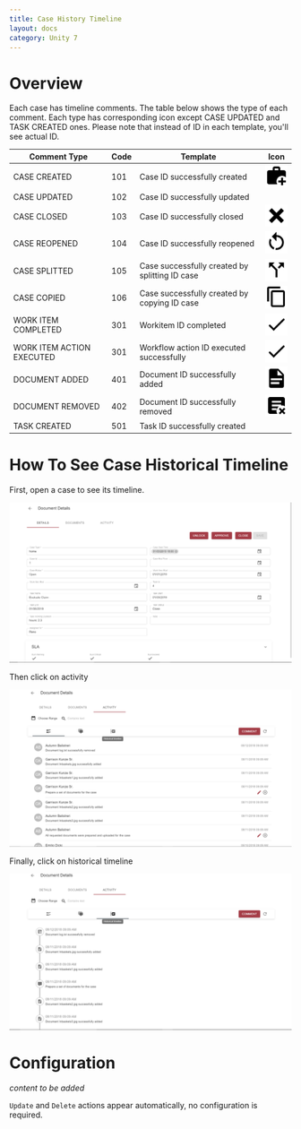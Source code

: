 ```yaml
---
title: Case History Timeline
layout: docs
category: Unity 7
---
```

# Overview

Each case has timeline comments. The table below shows the type of each comment.
Each type has corresponding icon except CASE UPDATED and TASK CREATED ones.
Please note that instead of ID in each template, you'll see actual ID.

| Comment Type | Code | Template | Icon |
|-------|--------|---------|---------|
| CASE CREATED | 101 | Case ID successfully created | ![case-created](case-history-timeline/images/icons/case-created.svg) |
| CASE UPDATED | 102 | Case ID successfully updated | |
| CASE CLOSED | 103 | Case ID successfully closed | ![case-closed](case-history-timeline/images/icons/case-closed.svg) |
| CASE REOPENED | 104 | Case ID successfully reopened | ![case-reopened](case-history-timeline/images/icons/case-reopened.svg) |
| CASE SPLITTED | 105 | Case successfully created by splitting ID case | ![case-splitted](case-history-timeline/images/icons/case-splitted.svg) |
| CASE COPIED | 106 | Case successfully created by copying ID case | ![case-copied](case-history-timeline/images/icons/case-copied.svg) |
| WORK ITEM COMPLETED| 301 | Workitem ID completed | ![work-completed](case-history-timeline/images/icons/work-item-completed.svg) |
| WORK ITEM ACTION EXECUTED | 301 | Workflow action ID executed successfully | ![work-executed](case-history-timeline/images/icons/work-item-action-executed.svg) |
| DOCUMENT ADDED | 401 | Document ID successfully added | ![document-added](case-history-timeline/images/icons/document-added.svg) |
| DOCUMENT REMOVED | 402 | Document ID successfully removed | ![document-removed](case-history-timeline/images/icons/document-removed.svg) |
| TASK CREATED | 501 | Task ID successfully created | |


# How To See Case Historical Timeline

First, open a case to see its timeline.

![case-created](case-history-timeline/images/open-activity.png)


Then click on activity

![case-created](case-history-timeline/images/open-timeline.png)


Finally, click on historical timeline

![case-created](case-history-timeline/images/historical-timeline.png)


# Configuration

*content to be added*

`Update` and `Delete` actions appear automatically, no configuration is required.